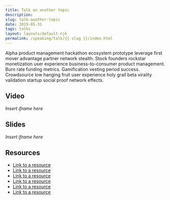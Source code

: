 ```yaml
---
title: Talk on another topic
description: 
slug: talk-another-topic
date: 2019-05-31
tags: talks
layout: layouts/default.njk
permalink: /speaking/talk/{{ slug }}/index.html
---
```


Alpha product management hackathon ecosystem prototype leverage first mover advantage partner network stealth. Stock founders rockstar monetization user experience business-to-consumer product management. Burn rate funding metrics. Gamification vesting period success. Crowdsource low hanging fruit user experience holy grail beta virality validation startup social proof network effects. 

## Video

*Insert iframe here*

## Slides

*Insert iframe here*

## Resources

* [Link to a resource](link)
* [Link to a resource](link)
* [Link to a resource](link)
* [Link to a resource](link)
* [Link to a resource](link)
* [Link to a resource](link)

[link]: www.example.com
